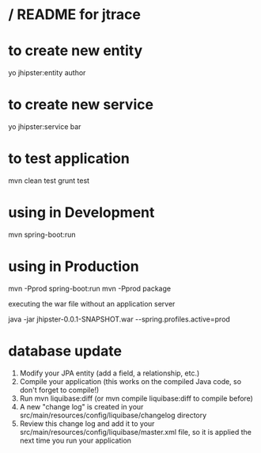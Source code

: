 / README for jtrace
==========================

# to create new entity 

yo jhipster:entity author

# to create new service

yo jhipster:service bar

# to test application 
mvn clean test
grunt test

# using in Development
mvn spring-boot:run

# using in Production

mvn -Pprod spring-boot:run
mvn -Pprod package

executing the war file without an application server

java -jar jhipster-0.0.1-SNAPSHOT.war --spring.profiles.active=prod

# database update 
1. Modify your JPA entity (add a field, a relationship, etc.)
2. Compile your application (this works on the compiled Java code, so don't forget to compile!)
3. Run mvn liquibase:diff (or mvn compile liquibase:diff to compile before)
4. A new "change log" is created in your src/main/resources/config/liquibase/changelog directory
5. Review this change log and add it to your src/main/resources/config/liquibase/master.xml file, so it is applied the next time you run your application